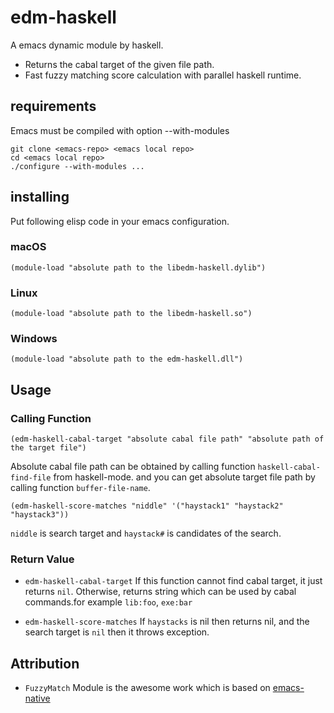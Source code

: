 # edm-haskell
A emacs dynamic module by haskell.
  - Returns the cabal target of the given file path.
  - Fast fuzzy matching score calculation with parallel haskell runtime.

## requirements
Emacs must be compiled with option --with-modules
```
git clone <emacs-repo> <emacs local repo>
cd <emacs local repo>
./configure --with-modules ...
```

## installing
Put following elisp code in your emacs configuration.
### macOS
```
(module-load "absolute path to the libedm-haskell.dylib")
```
### Linux
```
(module-load "absolute path to the libedm-haskell.so")
```
### Windows
```
(module-load "absolute path to the edm-haskell.dll")
```

## Usage

### Calling Function
```
(edm-haskell-cabal-target "absolute cabal file path" "absolute path of the target file")
```
Absolute cabal file path can be obtained by calling function `haskell-cabal-find-file` from haskell-mode.
and you can get absolute target file path by calling function `buffer-file-name`.

```
(edm-haskell-score-matches "niddle" '("haystack1" "haystack2" "haystack3"))
```
`niddle` is search target and `haystack#` is candidates of the search.


### Return Value
 - `edm-haskell-cabal-target`
    If this function cannot find cabal target, it just returns `nil`.
    Otherwise, returns string which can be used by cabal commands.for example `lib:foo`, `exe:bar`

 - `edm-haskell-score-matches`
    If `haystacks` is nil then returns nil, and the search target is `nil` then it throws exception.


## Attribution
  - `FuzzyMatch` Module is the awesome work which is based on [emacs-native][1]
 
 
[1]: https://github.com/sergv/emacs-native.git

